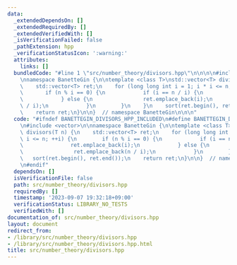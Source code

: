```yaml
---
data:
  _extendedDependsOn: []
  _extendedRequiredBy: []
  _extendedVerifiedWith: []
  _isVerificationFailed: false
  _pathExtension: hpp
  _verificationStatusIcon: ':warning:'
  attributes:
    links: []
  bundledCode: "#line 1 \"src/number_theory/divisors.hpp\"\n\n\n\n#include <vector>\n\
    \nnamespace BanetteGin {\n\ntemplate <class T>\nstd::vector<T> divisors(T n) {\n\
    \    std::vector<T> ret;\n    for (long long int i = 1; i * i <= n; ++i) {\n \
    \       if (n % i == 0) {\n            if (i == n / i) {\n                ret.emplace_back(i);\n\
    \            } else {\n                ret.emplace_back(i);\n                ret.emplace_back(n\
    \ / i);\n            }\n        }\n    }\n    sort(ret.begin(), ret.end());\n\
    \    return ret;\n}\n\n}  // namespace BanetteGin\n\n\n"
  code: "#ifndef BANETTEGIN_DIVISORS_HPP_INCLUDED\n#define BANETTEGIN_DIVISORS_HPP_INCLUDED\n\
    \n#include <vector>\n\nnamespace BanetteGin {\n\ntemplate <class T>\nstd::vector<T>\
    \ divisors(T n) {\n    std::vector<T> ret;\n    for (long long int i = 1; i *\
    \ i <= n; ++i) {\n        if (n % i == 0) {\n            if (i == n / i) {\n \
    \               ret.emplace_back(i);\n            } else {\n                ret.emplace_back(i);\n\
    \                ret.emplace_back(n / i);\n            }\n        }\n    }\n \
    \   sort(ret.begin(), ret.end());\n    return ret;\n}\n\n}  // namespace BanetteGin\n\
    \n#endif"
  dependsOn: []
  isVerificationFile: false
  path: src/number_theory/divisors.hpp
  requiredBy: []
  timestamp: '2023-09-07 19:32:18+09:00'
  verificationStatus: LIBRARY_NO_TESTS
  verifiedWith: []
documentation_of: src/number_theory/divisors.hpp
layout: document
redirect_from:
- /library/src/number_theory/divisors.hpp
- /library/src/number_theory/divisors.hpp.html
title: src/number_theory/divisors.hpp
---
```

